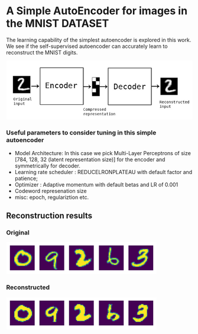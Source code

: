 

# A Simple AutoEncoder for images in the MNIST DATASET 

The learning capability of the simplest autoencoder is explored in this work. We see if the self-supervised autoencoder can accurately learn to reconstruct the MNIST digits. 

![AutoEncoder1](images/MNSIT_AC.jpg)

### Useful parameters to consider tuning in this simple autoencoder 
- Model Architecture: In this case we pick Multi-Layer Perceptrons of size [784, 128, 32 (latent representation size)] for the encoder and symmetrically for decoder. 
- Learning rate scheduler : REDUCELRONPLATEAU with default factor and patience; 
- Optimizer : Adaptive momentum with default betas and LR of 0.001
- Codeword represenation size 
- misc: epoch, regulariztion etc. 
## Reconstruction results 
### Original 
![AutoEncoder2](images/original.png)

### Reconstructed 
![AutoEncoder3](images/reconstructed.png)
